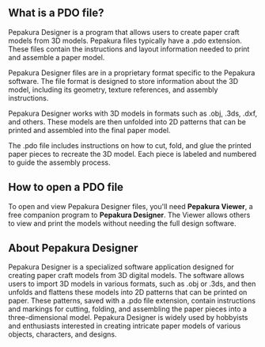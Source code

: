 ## What is a PDO file?

Pepakura Designer is a program that allows users to create paper craft models from 3D models. Pepakura files typically have a .pdo extension. These files contain the instructions and layout information needed to print and assemble a paper model.

Pepakura Designer files are in a proprietary format specific to the Pepakura software. The file format is designed to store information about the 3D model, including its geometry, texture references, and assembly instructions.

Pepakura Designer works with 3D models in formats such as .obj, .3ds, .dxf, and others. These models are then unfolded into 2D patterns that can be printed and assembled into the final paper model.

The .pdo file includes instructions on how to cut, fold, and glue the printed paper pieces to recreate the 3D model. Each piece is labeled and numbered to guide the assembly process.

## How to open a PDO file

To open and view Pepakura Designer files, you'll need **Pepakura Viewer**, a free companion program to **Pepakura Designer**. The Viewer allows others to view and print the models without needing the full design software.

## About Pepakura Designer

Pepakura Designer is a specialized software application designed for creating paper craft models from 3D digital models. The software allows users to import 3D models in various formats, such as .obj or .3ds, and then unfolds and flattens these models into 2D patterns that can be printed on paper. These patterns, saved with a .pdo file extension, contain instructions and markings for cutting, folding, and assembling the paper pieces into a three-dimensional model. Pepakura Designer is widely used by hobbyists and enthusiasts interested in creating intricate paper models of various objects, characters, and designs. 
